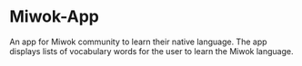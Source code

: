 # Miwok-App
An app for Miwok community to learn their native language. The app displays lists of vocabulary words for the user to learn the Miwok language.
